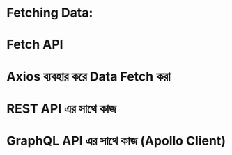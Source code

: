 # Fetching Data:
# Fetch API
# Axios ব্যবহার করে Data Fetch করা
# REST API এর সাথে কাজ
# GraphQL API এর সাথে কাজ (Apollo Client)